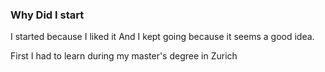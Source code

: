 ### Why Did I start

I started because I liked it
And I kept going because it seems a good idea. 

First I had to learn during my master's degree in Zurich
